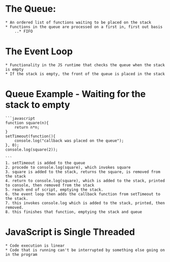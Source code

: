 # The Queue:
    * An ordered list of functions waiting to be placed on the stack
    * Functions in the queue are processed on a first in, first out basis
        ..* FIFO

# The Event Loop
    * Functionality in the JS runtime that checks the queue when the stack is empty
    * If the stack is empty, the front of the queue is placed in the stack

# Queue Example - Waiting for the stack to empty
    ```javascript
    function square(n){
        return n*n;
    }
    setTimeout(function(){
        console.log("callback was placed on the queue");
    }, 0);
    console.log(square(2));

    ```
    1. setTimeout is added to the queue
    2. procede to console.log(square), which invokes square
    3. square is added to the stack, returns the square, is removed from the stack
    4. return to console.log(square), which is added to the stack, printed to console, then removed from the stack
    5. reach end of script, emptying the stack.
    6. the event loop then adds the callback function from setTimeout to the stack.
    7. this invokes console.log which is added to the stack, printed, then removed.
    8. this finishes that function, emptying the stack and queue

# JavaScript is Single Threaded
    * Code execution is linear
    * Code that is running can't be interrupted by something else going on in the program

